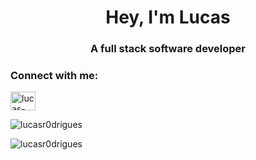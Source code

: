 <h1 align="center">Hey, I'm Lucas</h1>
<h3 align="center">A full stack software developer</h3>

<h3 align="left">Connect with me:</h3>
<p align="left">
  <a href="https://linkedin.com/in/lucas-augusto-rodrigues" target="blank"
    ><img
      align="center"
      src="https://raw.githubusercontent.com/rahuldkjain/github-profile-readme-generator/master/src/images/icons/Social/linked-in-alt.svg"
      alt="lucas-augusto-rodrigues"
      height="30"
      width="40"
  /></a>
</p>

<p>
  <img
    align="center"
    src="https://github-readme-stats.vercel.app/api/top-langs?username=lucasr0drigues&show_icons=true&theme=dark&hide_border=true&locale=en&layout=compact"
    alt="lucasr0drigues"
  />
</p>

<p>
  <img
    align="center"
    src="https://github-readme-streak-stats.herokuapp.com/?user=lucasr0drigues&theme=dark"
    alt="lucasr0drigues"
  />
</p>




